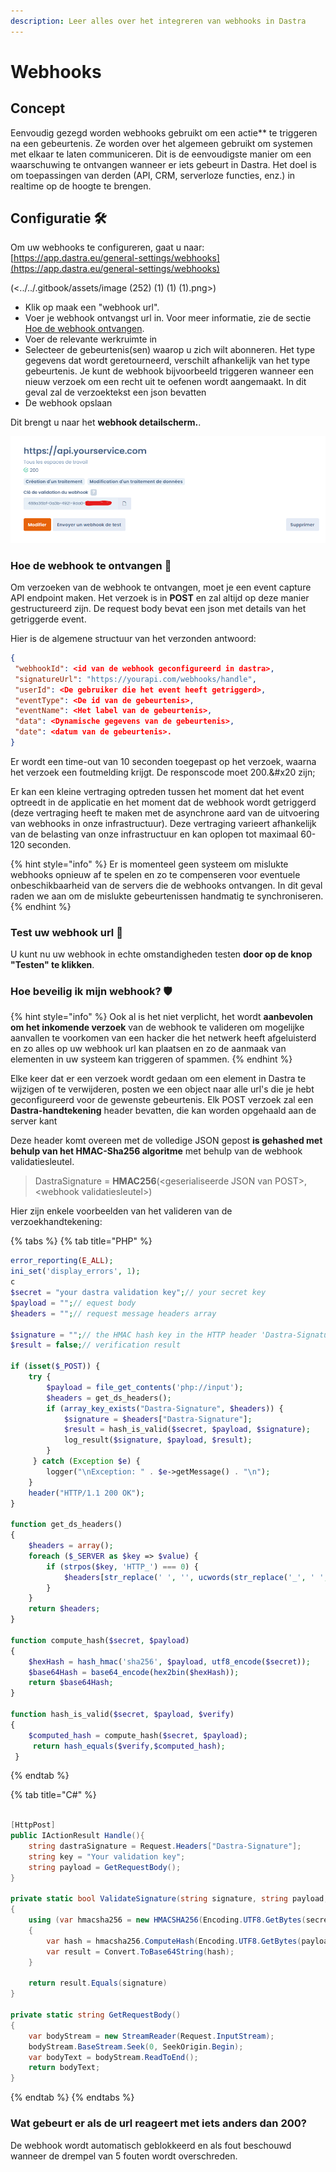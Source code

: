 ```yaml
---
description: Leer alles over het integreren van webhooks in Dastra
---
```


# Webhooks

## Concept

Eenvoudig gezegd worden webhooks gebruikt om een actie** te triggeren na een gebeurtenis. Ze worden over het algemeen gebruikt om systemen met elkaar te laten communiceren. Dit is de eenvoudigste manier om een waarschuwing te ontvangen wanneer er iets gebeurt in Dastra. Het doel is om toepassingen van derden (API, CRM, serverloze functies, enz.) in realtime op de hoogte te brengen.



## Configuratie 🛠️

Om uw webhooks te configureren, gaat u naar: [https://app.dastra.eu/general-settings/webhooks](https://app.dastra.eu/general-settings/webhooks)

(<../../.gitbook/assets/image (252) (1) (1) (1).png>)

* Klik op maak een "webhook url".
* Voer je webhook ontvangst url in. Voor meer informatie, zie de sectie [Hoe de webhook ontvangen](webhooks.md#undefined).
* Voer de relevante werkruimte in
* Selecteer de gebeurtenis(sen) waarop u zich wilt abonneren. Het type gegevens dat wordt geretourneerd, verschilt afhankelijk van het type gebeurtenis. Je kunt de webhook bijvoorbeeld triggeren wanneer een nieuw verzoek om een recht uit te oefenen wordt aangemaakt. In dit geval zal de verzoektekst een json bevatten
* De webhook opslaan

Dit brengt u naar het **webhook detailscherm.**.

![](<../../.gitbook/assets/image (254) (1) (1).png>)

### Hoe de webhook te ontvangen 🛬

Om verzoeken van de webhook te ontvangen, moet je een event capture API endpoint maken. Het verzoek is in **POST** en zal altijd op deze manier gestructureerd zijn. De request body bevat een json met details van het getriggerde event.

Hier is de algemene structuur van het verzonden antwoord:&#x20;

```json
{
 "webhookId": <id van de webhook geconfigureerd in dastra>,
 "signatureUrl": "https://yourapi.com/webhooks/handle",
 "userId": <De gebruiker die het event heeft getriggerd>,
 "eventType": <De id van de gebeurtenis>,
 "eventName": <Het label van de gebeurtenis>,
 "data": <Dynamische gegevens van de gebeurtenis>,
 "date": <datum van de gebeurtenis>.
} 
```

Er wordt een time-out van 10 seconden toegepast op het verzoek, waarna het verzoek een foutmelding krijgt. De responscode moet 200.&#x20 zijn;

Er kan een kleine vertraging optreden tussen het moment dat het event optreedt in de applicatie en het moment dat de webhook wordt getriggerd (deze vertraging heeft te maken met de asynchrone aard van de uitvoering van webhooks in onze infrastructuur). Deze vertraging varieert afhankelijk van de belasting van onze infrastructuur en kan oplopen tot maximaal 60-120 seconden.

{% hint style="info" %}
Er is momenteel geen systeem om mislukte webhooks opnieuw af te spelen en zo te compenseren voor eventuele onbeschikbaarheid van de servers die de webhooks ontvangen. In dit geval raden we aan om de mislukte gebeurtenissen handmatig te synchroniseren.
{% endhint %}

### Test uw webhook url 🧪

U kunt nu uw webhook in echte omstandigheden testen **door op de knop "Testen" te klikken**.



### Hoe beveilig ik mijn webhook? 🛡️

{% hint style="info" %}
Ook al is het niet verplicht, het wordt **aanbevolen om het inkomende verzoek** van de webhook te valideren om mogelijke aanvallen te voorkomen van een hacker die het netwerk heeft afgeluisterd en zo alles op uw webhook url kan plaatsen en zo de aanmaak van elementen in uw systeem kan triggeren of spammen.
{% endhint %}

Elke keer dat er een verzoek wordt gedaan om een element in Dastra te wijzigen of te verwijderen, posten we een object naar alle url's die je hebt geconfigureerd voor de gewenste gebeurtenis. Elk POST verzoek zal een **Dastra-handtekening** header bevatten, die kan worden opgehaald aan de server kant &#x20;

Deze header komt overeen met de volledige JSON gepost **is gehashed met behulp van het HMAC-Sha256 algoritme** met behulp van de webhook validatiesleutel.

> DastraSignature = **HMAC256**(\<geserialiseerde JSON van POST>,\<webhook validatiesleutel>)

Hier zijn enkele voorbeelden van het valideren van de verzoekhandtekening:

{% tabs %}
{% tab title="PHP" %}
```php
error_reporting(E_ALL);
ini_set('display_errors', 1); 
c
$secret = "your dastra validation key";// your secret key
$payload = "";// equest body
$headers = "";// request message headers array

$signature = "";// the HMAC hash key in the HTTP header 'Dastra-Signature'
$result = false;// verification result

if (isset($_POST)) {
    try {
        $payload = file_get_contents('php://input');
        $headers = get_ds_headers();
        if (array_key_exists("Dastra-Signature", $headers)) {
            $signature = $headers["Dastra-Signature"];
            $result = hash_is_valid($secret, $payload, $signature);
            log_result($signature, $payload, $result);
        }
     } catch (Exception $e) {
        logger("\nException: " . $e->getMessage() . "\n");
    }
    header("HTTP/1.1 200 OK");
}

function get_ds_headers()
{
    $headers = array();
    foreach ($_SERVER as $key => $value) {
        if (strpos($key, 'HTTP_') === 0) {
            $headers[str_replace(' ', '', ucwords(str_replace('_', ' ', strtolower(substr($key, 5)))))] = $value;
        }
    }
    return $headers;
}
 
function compute_hash($secret, $payload)
{
    $hexHash = hash_hmac('sha256', $payload, utf8_encode($secret));
    $base64Hash = base64_encode(hex2bin($hexHash));
    return $base64Hash;
}
 
function hash_is_valid($secret, $payload, $verify)
{
    $computed_hash = compute_hash($secret, $payload);
     return hash_equals($verify,$computed_hash);
 }
```
{% endtab %}

{% tab title="C#" %}
```csharp

[HttpPost]
public IActionResult Handle(){
    string dastraSignature = Request.Headers["Dastra-Signature"];
    string key = "Your validation key";
    string payload = GetRequestBody();
}

private static bool ValidateSignature(string signature, string payload, string secret)
{
    using (var hmacsha256 = new HMACSHA256(Encoding.UTF8.GetBytes(secret)))
    {
        var hash = hmacsha256.ComputeHash(Encoding.UTF8.GetBytes(payload));
        var result = Convert.ToBase64String(hash);
    }
    
    return result.Equals(signature)
}

private static string GetRequestBody()
{
    var bodyStream = new StreamReader(Request.InputStream);
    bodyStream.BaseStream.Seek(0, SeekOrigin.Begin);
    var bodyText = bodyStream.ReadToEnd();
    return bodyText;
}
```
{% endtab %}
{% endtabs %}

### Wat gebeurt er als de url reageert met iets anders dan 200?

De webhook wordt automatisch geblokkeerd en als fout beschouwd wanneer de drempel van 5 fouten wordt overschreden.
